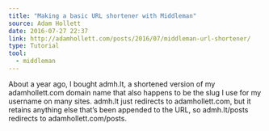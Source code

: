 ```yaml
---
title: "Making a basic URL shortener with Middleman"
source: Adam Hollett
date: 2016-07-27 22:37
link: http://adamhollett.com/posts/2016/07/middleman-url-shortener/
type: Tutorial
tool:
  - middleman
---
```

About a year ago, I bought admh.lt, a shortened version of my adamhollett.com domain name that also happens to be the slug I use for my username on many sites. admh.lt just redirects to adamhollett.com, but it retains anything else that’s been appended to the URL, so admh.lt/posts redirects to adamhollett.com/posts.





